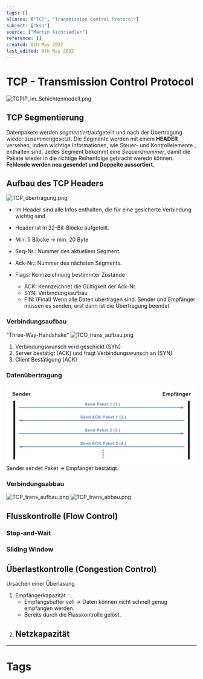 ```yaml
---
tags: []
aliases: ["TCP", "Transmission Control Protocol"]
subject: ["ksn"]
source: ["Martin Aichriedler"]
reference: []
created: 6th May 2022
last_edited: 6th May 2022
---
```


# TCP - Transmission Control Protocol
![TCPIP_im_Schichtenmodell.png](TCPIP_im_Schichtenmodell.png)
## TCP Segmentierung
Datenpakete werden *segmentiert*/aufgeteilt und nach der Übertragung wieder zusammengesetzt. Die Segmente werden mit einem **HEADER** versehen, indem wichtige Informationen, wie Steuer- und Kontrollelemente , enthalten sind.
Jedes Segment bekommt eine *Sequenznummer*, damit die Pakete wieder in die richtige Reihenfolge gebracht weredn können. 
**Fehlende werden neu gesendet und Doppelte aussortiert.**
## Aufbau des TCP Headers
![TCP_übertragung.png](TCP_%C3%BCbertragung.png)
- Im Header sind alle Infos enthalten, die für eine gesicherte Verbindung wichtig sind
- Header ist in 32-Bit-Blöcke aufgeteilt.
- Min. 5 Blöcke $\rightarrow$ min. 20 Byte

- Seq-Nr.: Nummer des aktuellem Segment. 
- Ack-Nr.: Nummer des nächsten Segments.
- Flags: Kennzeichnung bestimmter Zustände
	- ACK: Kennzeichnet die Gültigkeit der Ack-Nr. 
	- SYN: Verbindungsaufbau
	- FIN: (Final) Wenn alle Daten übertragen sind. Sender und Empfänger müssen es senden, erst dann ist die Übertragung beendet

### Verbindungsaufbau
"Three-Way-Handshake"
![TCO_trans_aufbau.png](TCO_trans_aufbau.png)
1. Verbindungswunsch wird geschickt (SYN)
2. Server bestätigt (ACK) und fragt Verbindungswunsch an (SYN)
3. Client Bestätigung (ACK) 
### Datenübertragung
![TCP_trans_daten](../assets/TCP_trans_daten.png)
Sender sendet Paket $\rightarrow$ Empfänger bestätigt.
### Verbindungsabbau
![TCP_trans_aufbau.png](TCP_trans_aufbau.png)
![TCP_trans_abbau.png](TCP_trans_abbau.png)
## Flusskontrolle (Flow Control)
### Stop-and-Wait
### Sliding Window
## Überlastkontrolle (Congestion Control)
Ursachen einer Überlasung
1. Empfängerkapazität
	- Empfangsbuffer voll $\rightarrow$ Daten können nicht schnell genug empfangen werden.
	- Bereits durch die Flusskontrolle gelöst.
1. Netzkapazität
	- 
---
# Tags